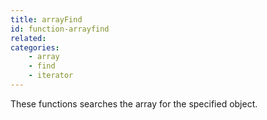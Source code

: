 ```yaml
---
title: arrayFind
id: function-arrayfind
related:
categories:
    - array
    - find
    - iterator
---
```


These functions searches the array for the specified object.